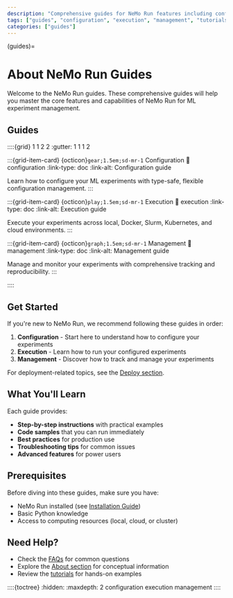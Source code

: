```yaml
---
description: "Comprehensive guides for NeMo Run features including configuration, execution, and management."
tags: ["guides", "configuration", "execution", "management", "tutorials"]
categories: ["guides"]
---
```


(guides)=

# About NeMo Run Guides

Welcome to the NeMo Run guides. These comprehensive guides will help you master the core features and capabilities of NeMo Run for ML experiment management.

## Guides

::::{grid} 1 1 2 2
:gutter: 1 1 1 2

:::{grid-item-card} {octicon}`gear;1.5em;sd-mr-1` Configuration
:link: configuration
:link-type: doc
:link-alt: Configuration guide

Learn how to configure your ML experiments with type-safe, flexible configuration management.
:::

:::{grid-item-card} {octicon}`play;1.5em;sd-mr-1` Execution
:link: execution
:link-type: doc
:link-alt: Execution guide

Execute your experiments across local, Docker, Slurm, Kubernetes, and cloud environments.
:::

:::{grid-item-card} {octicon}`graph;1.5em;sd-mr-1` Management
:link: management
:link-type: doc
:link-alt: Management guide

Manage and monitor your experiments with comprehensive tracking and reproducibility.
:::

::::

## Get Started

If you're new to NeMo Run, we recommend following these guides in order:

1. **Configuration** - Start here to understand how to configure your experiments
2. **Execution** - Learn how to run your configured experiments
3. **Management** - Discover how to track and manage your experiments

For deployment-related topics, see the [Deploy section](../deploy/index).

## What You'll Learn

Each guide provides:

- **Step-by-step instructions** with practical examples
- **Code samples** that you can run immediately
- **Best practices** for production use
- **Troubleshooting tips** for common issues
- **Advanced features** for power users

## Prerequisites

Before diving into these guides, make sure you have:

- NeMo Run installed (see [Installation Guide](../get-started/install))
- Basic Python knowledge
- Access to computing resources (local, cloud, or cluster)

## Need Help?

- Check the [FAQs](../reference/faqs) for common questions
- Explore the [About section](../about/index) for conceptual information
- Review the [tutorials](../get-started/tutorials) for hands-on examples

::::{toctree}
:hidden:
:maxdepth: 2
configuration
execution
management
::::
